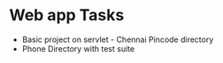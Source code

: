 # Web app Tasks 

  * Basic project on servlet - Chennai Pincode directory
  * Phone Directory with test suite 


